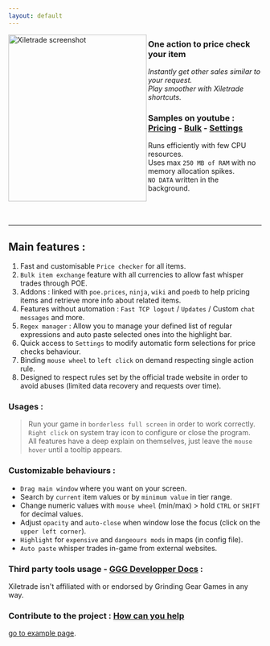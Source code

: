 ```yaml
---
layout: default
---
```

<a target="_blank" rel="noopener noreferrer" href="https://github.com/user-attachments/assets/ba015744-ccc2-4bcb-87e1-e07165fcdb33"><img align="left" width="275" height="332" src="https://github.com/user-attachments/assets/ba015744-ccc2-4bcb-87e1-e07165fcdb33" alt="Xiletrade screenshot"></a>
### One action to price check your item

_Instantly get other sales similar to your request._  
_Play smoother with Xiletrade shortcuts._

### Samples on youtube : [Pricing](https://youtu.be/4mP3uOsr8oc) - [Bulk](https://youtu.be/6yuLZXTho-A) - [Settings](https://youtu.be/libdIjrNM-8)<br>

Runs efficiently with few CPU resources.  
Uses max `250 MB of RAM` with no memory allocation spikes.  
`NO DATA` written in the background.  
<br><br><br>
* * *

## Main features :

1. Fast and customisable `Price checker` for all items.
2. `Bulk item exchange` feature with all currencies to allow fast whisper trades through POE.
3. Addons : linked with `poe.prices`, `ninja`, `wiki` and `poedb` to help pricing items and retrieve more info about related items.
4. Features without automation : `Fast TCP logout` / `Updates` / Custom `chat messages` and more.
5. `Regex manager` : Allow you to manage your defined list of regular expressions and auto paste selected ones into the highlight bar.
6. Quick access to `Settings` to modify automatic form selections for price checks behaviour.
7. Binding `mouse wheel` to `left click` on demand respecting single action rule.
8. Designed to respect rules set by the official trade website in order to avoid abuses (limited data recovery and requests over time).

### Usages :

> Run your game in `borderless full screen` in order to work correctly.  
> `Right click` on system tray icon to configure or close the program.  
> All features have a deep explain on themselves, just leave the `mouse hover` until a tooltip appears.

### Customizable behaviours :

* `Drag main window` where you want on your screen.
* Search by `current` item values or by `minimum value` in tier range.
* Change numeric values with `mouse wheel` (min/max) > hold `CTRL` or `SHIFT` for decimal values.
* Adjust `opacity` and `auto-close` when window lose the focus (click on the `upper left corner`).
* `Highlight` for `expensive` and `dangeours mods` in maps (in config file).
* `Auto paste` whisper trades in-game from external websites.

### Third party tools usage - [GGG Developper Docs](https://www.pathofexile.com/developer/docs/index#policy) :
Xiletrade isn't affiliated with or endorsed by Grinding Gear Games in any way.<br>

### Contribute to the project : [How can you help](https://github.com/maxensas/xiletrade/blob/master/CONTRIBUTING.md)


[go to example page](./example-page.html).